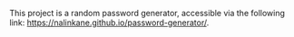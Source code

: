 This project is a random password generator, accessible via the following link: https://nalinkane.github.io/password-generator/.



